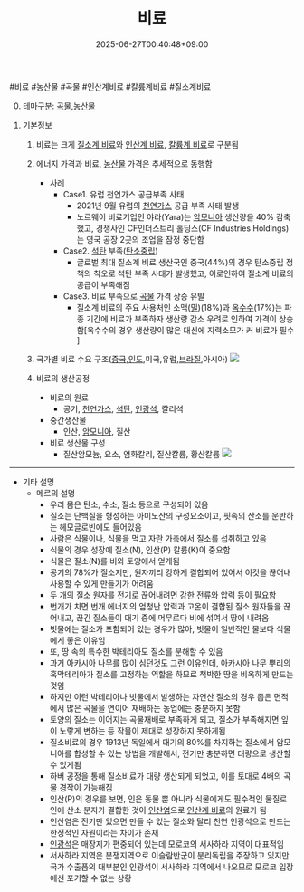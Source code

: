 ﻿---
title: "비료"
date: 2025-06-27T00:40:48+09:00
lastmod: 2025-06-27T00:40:48+09:00
type: docs
sidebar:
  open: true
weight: 2
---
<div style="display:none">
  <meta property="article:published_time" content="2025-06-26T15:40:48Z" />
  <meta property="article:modified_time" content="2025-06-26T15:40:48Z" />
</div>
#비료 #농산물 #곡물 #인산계비료 #칼륨계비료 #질소계비료 

0. 테마구분: [곡물](/industry-study/곡물/),[농산물](/industry-study/농산물/)

1. 기본정보
	1. 비료는 크게 [질소계 비료](/industry-study/질소계-비료/)와 [인산계 비료](/industry-study/인산계-비료/), [칼륨계 비료](/industry-study/칼륨계-비료/)로 구분됨
	2. 에너지 가격과 비료, [농산물](/industry-study/농산물/) 가격은 추세적으로 동행함
		- 사례
			- Case1. 유럽 천연가스 공급부족 사태
				- 2021년 9월 유럽의 [천연가스](/industry-study/천연가스/) 공급 부족 사태 발생
				- 노르웨이 비료기업인 야라(Yara)는 [암모니아](/industry-study/암모니아/) 생산량을 40% 감축했고, 경쟁사인 CF인더스트리 홀딩스(CF Industries Holdings)는 영국 공장 2곳의 조업을 잠정 중단함
			- Case2. [석탄](/industry-study/석탄/) 부족([탄소중립](/industry-study/탄소중립/))
				- 글로벌 최대 질소계 비료 생산국인 중국(44%)의 경우 탄소중립 정책의 착오로 석탄 부족 사태가 발생했고, 이로인하여 질소계 비료의 공급이 부족해짐
			- Case3. 비료 부족으로 [곡물](/industry-study/곡물/) 가격 상승 유발
				- 질소계 비료의 주요 사용처인 소맥([밀](/industry-study/밀/))(18%)과 [옥수수](/industry-study/옥수수/)(17%)는 파종 기간에 비료가 부족하자 생산량 감소 우려로 인하여 가격이 상승함[옥수수의 경우 생산량이 많은 대신에 지력소모가 커 비료가 필수 ]
	1. 국가별 비료 수요 구조([중국](/industry-study/4국가중국/),[인도](/industry-study/4국가인도/),미국,유럽,[브라질](/industry-study/브라질/),아시아)
	![](https://i.imgur.com/40G1YHk.png)

	1. 비료의 생산공정
		-  비료의 원료
			- 공기, [천연가스](/industry-study/천연가스/), [석탄](/industry-study/석탄/), [인광석](/industry-study/인광석/), 칼리석
		- 중간생산물
			- 인산, [암모니아](/industry-study/암모니아/), 질산
		- 비료 생산물 구성
			- 질산암모늄, 요소, 염화칼리, 질산칼륨, 황산칼륨
		![](https://i.imgur.com/afkOtPw.jpg)

---

- 기타 설명
	- 메르의 설명
		- 우리 몸은 탄소, 수소, 질소 등으로 구성되어 있음
		- 질소는 단백질을 형성하는 아미노산의 구성요소이고, 핏속의 산소를 운반하는 헤모글로빈에도 들어있음
		- 사람은 식물이나, 식물을 먹고 자란 가축에서 질소를 섭취하고 있음
		- 식물의 경우 성장에 질소(N), 인산(P) 칼륨(K)이 중요함
		- 식물은 질소(N)를 비와 토양에서 얻게됨
		- 공기의 78%가 질소지만, 원자끼리 강하게 결합되어 있어서 이것을 끊어내 사용할 수 있게 만들기가 어려움
		- 두 개의 질소 원자를 전기로 끊어내려면 강한 전류와 압력 등이 필요함
		-  번개가 치면 번개 에너지의 엄청난 압력과 고온이 결합된 질소 원자들을 끊어내고, 끊긴 질소들이  대기 중에 머무르다 비에 섞여서 땅에 내려옴
		- 빗물에는 질소가 포함되어 있는 경우가 많아, 빗물이 일반적인 물보다 식물에게 좋은 이유임
		- 또, 땅 속의 특수한 박테리아도 질소를 분해할 수 있음
		- 과거 아카시아 나무를 많이 심던것도 그런 이유인데, 아카시아 나무 뿌리의 혹막테리아가 질소를 고정하는 역할을 하므로 척박한 땅을 비옥하게 만드는 것임
		- 하지만 이런 박테리아나 빗물에서 발생하는 자연산 질소의 경우 좁은 면적에서 많은 곡물을 연이어 재배하는 농업에는 충분하지 못함
		- 토양의 질소는 이어지는 곡물재배로 부족하게 되고, 질소가 부족해지면 잎이 노랗게 변하는 등 작물이 제대로 성장하지 못하게됨
		- 질소비료의 경우 1913년 독일에서 대기의 80%를 차지하는 질소에서 암모니아를 합성할 수 있는 방법을 개발해서, 전기만 충분하면 대량으로 생산할 수 있게됨
		- 하버 공정을 통해 질소비료가 대량 생산되게 되었고, 이를 토대로 4배의 곡물 경작이 가능해짐
		- 인산(P)의 경우를 보면, 인은 동물 뿐 아니라 식물에게도 필수적인 물질로 인에 산소 분자가 결합한 것이 [인산염](/industry-study/인산염/)으로 [인산계 비료](/industry-study/인산계-비료/)의 원료가 됨 
		- 인산염은 전기만 있으면 만들 수 있는 질소와 달리 천연 인광석으로 만드는 한정적인 자원이라는 차이가 존재
		- [인광석](/industry-study/인광석/)은 매장지가 편중되어 있는데 모로코의 서사하라 지역이 대표적임
		- 서사하라 지역은 분쟁지역으로 이슬람반군이 분리독립을 주장하고 있지만 국가 수출품의 대부분인 인광석이 서사하라 지역에서 나오므로 모로코 입장에선 포기할 수 없는 상황

